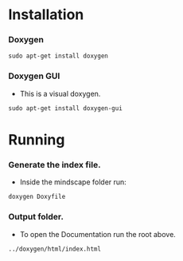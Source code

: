# Installation

### Doxygen
```
sudo apt-get install doxygen
```

### Doxygen GUI
* This is a visual doxygen.
```
sudo apt-get install doxygen-gui
```

# Running

### Generate the index file.
* Inside the mindscape folder run:
```
doxygen Doxyfile
```

### Output folder.
* To open the Documentation run the root above.
```
../doxygen/html/index.html
```
